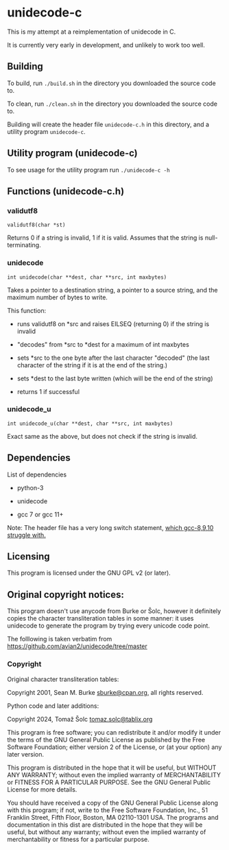 # unidecode-c

This is my attempt at a reimplementation of unidecode in C.

It is currently very early in development, and unlikely to work too well.

## Building

To build, run `./build.sh` in the directory you downloaded the source code to.

To clean, run `./clean.sh` in the directory you downloaded the source code to.

Building will create the header file `unidecode-c.h` in this directory, and a utility program `unidecode-c`.

## Utility program (unidecode-c)

To see usage for the utility program run `./unidecode-c -h`

## Functions (unidecode-c.h)

### validutf8

`validutf8(char *st)`

Returns 0 if a string is invalid, 1 if it is valid. Assumes that the string is null-terminating.

### unidecode

`int unidecode(char **dest, char **src, int maxbytes)`

Takes a pointer to a destination string, a pointer to a source string, and the maximum number of bytes to write.

This function:

* runs validutf8 on *src and raises EILSEQ (returning 0) if the string is invalid

* "decodes" from \*src to \*dest for a maximum of int maxbytes

* sets *src to the one byte after the last character "decoded" (the last character of the string if it is at the end of the string.)

* sets *dest to the last byte written (which will be the end of the string)

* returns 1 if successful

### unidecode_u

`int unidecode_u(char **dest, char **src, int maxbytes)`

Exact same as the above, but does not check if the string is invalid.

## Dependencies

List of dependencies

* python-3

* unidecode

* gcc 7 or gcc 11+

Note: The header file has a very long switch statement, [which gcc-8,9,10 struggle with.](https://gcc.gnu.org/bugzilla/show_bug.cgi?id=100393)

## Licensing

This program is licensed under the GNU GPL v2 (or later).

## Original copyright notices:

This program doesn't use anycode from Burke or Šolc, however it definitely copies the character transliteration tables in some manner: it uses unidecode to generate the program by trying every unicode code point.

The folllowing is taken verbatim from https://github.com/avian2/unidecode/tree/master

### Copyright

Original character transliteration tables:

Copyright 2001, Sean M. Burke <sburke@cpan.org>, all rights reserved.

Python code and later additions:

Copyright 2024, Tomaž Šolc <tomaz.solc@tablix.org>

This program is free software; you can redistribute it and/or modify it
under the terms of the GNU General Public License as published by the Free
Software Foundation; either version 2 of the License, or (at your option)
any later version.

This program is distributed in the hope that it will be useful, but WITHOUT
ANY WARRANTY; without even the implied warranty of MERCHANTABILITY or
FITNESS FOR A PARTICULAR PURPOSE. See the GNU General Public License for
more details.

You should have received a copy of the GNU General Public License along
with this program; if not, write to the Free Software Foundation, Inc., 51
Franklin Street, Fifth Floor, Boston, MA 02110-1301 USA.  The programs and
documentation in this dist are distributed in the hope that they will be
useful, but without any warranty; without even the implied warranty of
merchantability or fitness for a particular purpose.


